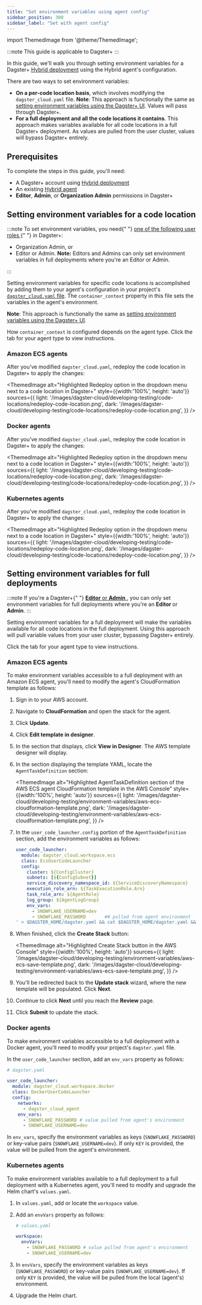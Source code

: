 ```yaml
---
title: "Set environment variables using agent config"
sidebar_position: 300
sidebar_label: "Set with agent config"
---
```


import ThemedImage from '@theme/ThemedImage';

:::note
This guide is applicable to Dagster+
:::

In this guide, we'll walk you through setting environment variables for a Dagster+ [Hybrid deployment](/dagster-plus/deployment/deployment-types/hybrid) using the Hybrid agent's configuration.

There are two ways to set environment variables:

- **On a per-code location basis**, which involves modifying the `dagster_cloud.yaml` file. **Note**: This approach is functionally the same as [setting environment variables using the Dagster+ UI](/dagster-plus/deployment/management/environment-variables/dagster-ui). Values will pass through Dagster+.
- **For a full deployment and all the code locations it contains**. This approach makes variables available for all code locations in a full Dagster+ deployment. As values are pulled from the user cluster, values will bypass Dagster+ entirely.

## Prerequisites

To complete the steps in this guide, you'll need:

- A Dagster+ account using [Hybrid deployment](/dagster-plus/deployment/deployment-types/hybrid/)
- An existing [Hybrid agent](/dagster-plus/deployment/deployment-types/hybrid/#dagster-hybrid-agents)
- **Editor**, **Admin**, or **Organization Admin** permissions in Dagster+

## Setting environment variables for a code location

:::note
  To set environment variables, you need{" "}
  <a href="/dagster-plus/account/managing-users">
    one of the following user roles
  </a>{" "}
  in Dagster+:
  <ul>
    <li>Organization Admin, or</li>
    <li>
      Editor or Admin. <strong>Note:</strong> Editors and Admins can only set
      environment variables in full deployments where you're an Editor or Admin.
    </li>
  </ul>
:::

Setting environment variables for specific code locations is accomplished by adding them to your agent's configuration in your project's [`dagster_cloud.yaml` file](/dagster-plus/deployment/management/settings/). The `container_context` property in this file sets the variables in the agent's environment.

**Note**: This approach is functionally the same as [setting environment variables using the Dagster+ UI](/dagster-plus/deployment/management/environment-variables/dagster-ui).

How `container_context` is configured depends on the agent type. Click the tab for your agent type to view instructions.

<Tabs>
  <TabItem value="Amazon ECS">

### Amazon ECS agents

<!--<AmazonEcsEnvVarsConfiguration />-->

After you've modified `dagster_cloud.yaml`, redeploy the code location in Dagster+ to apply the changes:

<ThemedImage
  alt="Highlighted Redeploy option in the dropdown menu next to a code location in Dagster+"
  style={{width:'100%', height: 'auto'}}
  sources={{
    light: '/images/dagster-cloud/developing-testing/code-locations/redeploy-code-location.png',
    dark: '/images/dagster-cloud/developing-testing/code-locations/redeploy-code-location.png',
  }}
/>


</TabItem>
<TabItem value="Docker">

### Docker agents

<!--<DockerEnvVarsConfiguration />-->

After you've modified `dagster_cloud.yaml`, redeploy the code location in Dagster+ to apply the changes:

<ThemedImage
  alt="Highlighted Redeploy option in the dropdown menu next to a code location in Dagster+"
  style={{width:'100%', height: 'auto'}}
  sources={{
    light: '/images/dagster-cloud/developing-testing/code-locations/redeploy-code-location.png',
    dark: '/images/dagster-cloud/developing-testing/code-locations/redeploy-code-location.png',
  }}
/>

</TabItem>
<TabItem value="Kubernetes">

### Kubernetes agents

<!--<K8sEnvVarsConfiguration />-->

After you've modified `dagster_cloud.yaml`, redeploy the code location in Dagster+ to apply the changes:

<ThemedImage
  alt="Highlighted Redeploy option in the dropdown menu next to a code location in Dagster+"
  style={{width:'100%', height: 'auto'}}
  sources={{
    light: '/images/dagster-cloud/developing-testing/code-locations/redeploy-code-location.png',
    dark: '/images/dagster-cloud/developing-testing/code-locations/redeploy-code-location.png',
  }}
/>

</TabItem>
</Tabs>

## Setting environment variables for full deployments

:::note
  If you're a Dagster+{" "}
  <a href="/dagster-plus/account/managing-users">
    <strong>Editor</strong> or <strong>Admin</strong>
  </a>
  , you can only set environment variables for full deployments where you're an <strong>
    Editor
  </strong> or <strong>Admin</strong>.
:::

Setting environment variables for a full deployment will make the variables available for all code locations in the full deployment. Using this approach will pull variable values from your user cluster, bypassing Dagster+ entirely.

Click the tab for your agent type to view instructions.

<Tabs>
  <TabItem value="Amazon ECS">

### Amazon ECS agents

To make environment variables accessible to a full deployment with an Amazon ECS agent, you'll need to modify the agent's CloudFormation template as follows:

1. Sign in to your AWS account.

2. Navigate to **CloudFormation** and open the stack for the agent.

3. Click **Update**.

4. Click **Edit template in designer**.

5. In the section that displays, click **View in Designer**. The AWS template designer will display.

6. In the section displaying the template YAML, locate the `AgentTaskDefinition` section:

    <ThemedImage
      alt="Highlighted AgentTaskDefinition section of the AWS ECS agent CloudFormation template in the AWS Console"
      style={{width:'100%', height: 'auto'}}
      sources={{
        light: '/images/dagster-cloud/developing-testing/environment-variables/aws-ecs-cloudformation-template.png',
        dark: '/images/dagster-cloud/developing-testing/environment-variables/aws-ecs-cloudformation-template.png',
      }}
    />


7. In the `user_code_launcher.config` portion of the `AgentTaskDefinition` section, add the environment variables as follows:

   ```yaml
   user_code_launcher:
     module: dagster_cloud.workspace.ecs
     class: EcsUserCodeLauncher
     config:
       cluster: ${ConfigCluster}
       subnets: [${ConfigSubnet}]
       service_discovery_namespace_id: ${ServiceDiscoveryNamespace}
       execution_role_arn: ${TaskExecutionRole.Arn}
       task_role_arn: ${AgentRole}
       log_group: ${AgentLogGroup}
       env_vars:
         - SNOWFLAKE_USERNAME=dev
         - SNOWFLAKE_PASSWORD       ## pulled from agent environment
   ' > $DAGSTER_HOME/dagster.yaml && cat $DAGSTER_HOME/dagster.yaml && dagster-cloud agent run"
   ```

8. When finished, click the **Create Stack** button:

    <ThemedImage
      alt="Highlighted Create Stack button in the AWS Console"
      style={{width:'100%', height: 'auto'}}
      sources={{
        light: '/images/dagster-cloud/developing-testing/environment-variables/aws-ecs-save-template.png',
        dark: '/images/dagster-cloud/developing-testing/environment-variables/aws-ecs-save-template.png',
      }}
    />


9. You'll be redirected back to the **Update stack** wizard, where the new template will be populated. Click **Next**.

10. Continue to click **Next** until you reach the **Review** page.

11. Click **Submit** to update the stack.

</TabItem>
<TabItem value="Docker">

### Docker agents

To make environment variables accessible to a full deployment with a Docker agent, you'll need to modify your project's `dagster.yaml` file.

In the `user_code_launcher` section, add an `env_vars` property as follows:

```yaml
# dagster.yaml

user_code_launcher:
  module: dagster_cloud.workspace.docker
  class: DockerUserCodeLauncher
  config:
    networks:
      - dagster_cloud_agent
    env_vars:
      - SNOWFLAKE_PASSWORD # value pulled from agent's environment
      - SNOWFLAKE_USERNAME=dev
```

In `env_vars`, specify the environment variables as keys (`SNOWFLAKE_PASSWORD`) or key-value pairs (`SNOWFLAKE_USERNAME=dev`). If only `KEY` is provided, the value will be pulled from the agent's environment.

</TabItem>
<TabItem value="Kubernetes">

### Kubernetes agents

To make environment variables available to a full deployment to a full deployment with a Kubernetes agent, you'll need to modify and upgrade the Helm chart's `values.yaml`.

1. In `values.yaml`, add or locate the `workspace` value.

2. Add an `envVars` property as follows:

   ```yaml
   # values.yaml

   workspace:
     envVars:
       - SNOWFLAKE_PASSWORD # value pulled from agent's environment
       - SNOWFLAKE_USERNAME=dev
   ```

3. In `envVars`, specify the environment variables as keys (`SNOWFLAKE_PASSWORD`) or key-value pairs (`SNOWFLAKE_USERNAME=dev`). If only `KEY` is provided, the value will be pulled from the local (agent's) environment.

4. Upgrade the Helm chart.

</TabItem>
</Tabs>
